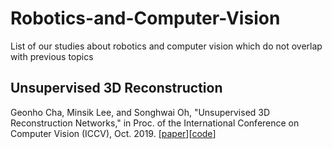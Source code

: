 # Robotics-and-Computer-Vision
List of our studies about robotics and computer vision which do not overlap with previous topics

## Unsupervised 3D Reconstruction
Geonho Cha, Minsik Lee, and Songhwai Oh, "Unsupervised 3D Reconstruction Networks," in Proc. of the International Conference on Computer Vision (ICCV), Oct. 2019.
[[paper]()][[code](https://github.com/rllab-snu/Unsupervised-3D-Reconstruction)]

